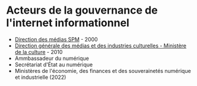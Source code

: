# Acteurs de la gouvernance de l'internet informationnel

- [Direction des médias SPM][1] - 2000
- [Direction générale des médias et des industries culturelles - Ministère de la culture][2] - 2010
- Ammbassadeur du numérique
- Secrétariat d'État au numérique
- Ministères de l'économie, des finances et des souverainetés numérique et industrielle (2022)

[1]: https://fr.wikipedia.org/wiki/Direction_g%C3%A9n%C3%A9rale_des_M%C3%A9dias_et_des_Industries_culturelles
[2]: https://fr.wikipedia.org/wiki/Direction_g%C3%A9n%C3%A9rale_des_M%C3%A9dias_et_des_Industries_culturelles
